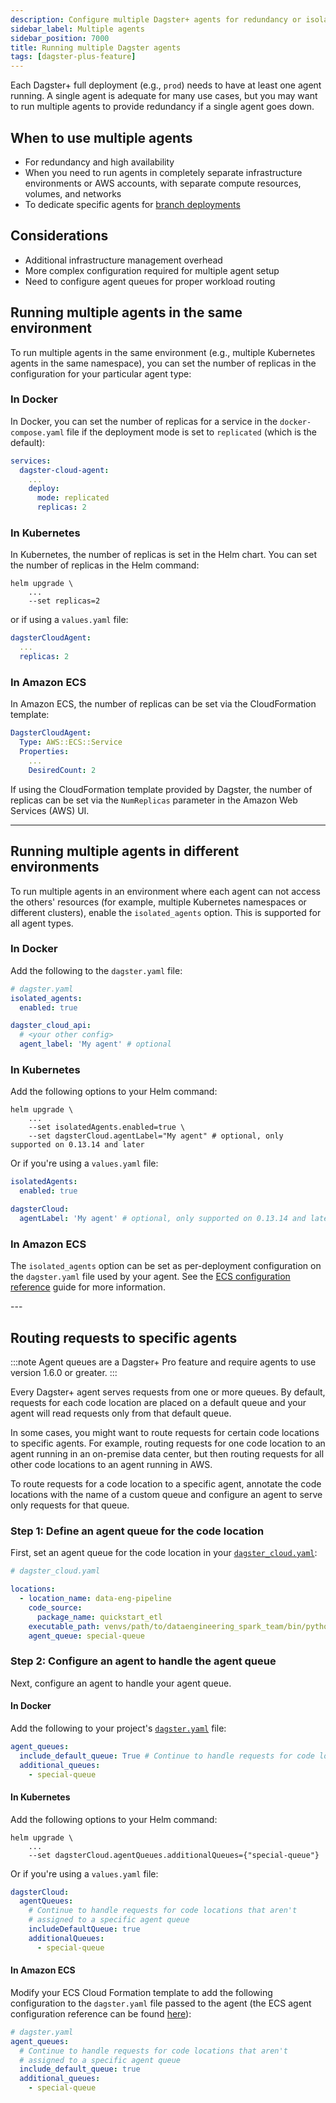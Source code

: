 ```yaml
---
description: Configure multiple Dagster+ agents for redundancy or isolation in the same environment or across different environments using Docker, Kubernetes, or Amazon ECS.
sidebar_label: Multiple agents
sidebar_position: 7000
title: Running multiple Dagster agents
tags: [dagster-plus-feature]
---
```


Each Dagster+ full deployment (e.g., `prod`) needs to have at least one agent running. A single agent is adequate for many use cases, but you may want to run multiple agents to provide redundancy if a single agent goes down.

## When to use multiple agents

- For redundancy and high availability
- When you need to run agents in completely separate infrastructure environments or AWS accounts, with separate compute resources, volumes, and networks
- To dedicate specific agents for [branch deployments](/deployment/dagster-plus/deploying-code/branch-deployments)

## Considerations

- Additional infrastructure management overhead
- More complex configuration required for multiple agent setup
- Need to configure agent queues for proper workload routing

## Running multiple agents in the same environment

To run multiple agents in the same environment (e.g., multiple Kubernetes agents in the same namespace), you can set the number of replicas in the configuration for your particular agent type:

<Tabs groupId="same environment">
<TabItem value="docker" label="Docker">

### In Docker

In Docker, you can set the number of replicas for a service in the `docker-compose.yaml` file if the deployment mode is set to `replicated` (which is the default):

```yaml
services:
  dagster-cloud-agent:
    ...
    deploy:
      mode: replicated
      replicas: 2
```

</TabItem>
<TabItem value="Kubernetes" label="Kubernetes">

### In Kubernetes

In Kubernetes, the number of replicas is set in the Helm chart. You can set the number of replicas in the Helm command:

```shell
helm upgrade \
    ...
    --set replicas=2
```

or if using a `values.yaml` file:

```yaml
dagsterCloudAgent:
  ...
  replicas: 2
```

</TabItem>
<TabItem value="Amazon ECS" label="Amazon ECS">

### In Amazon ECS

In Amazon ECS, the number of replicas can be set via the CloudFormation template:

```yaml
DagsterCloudAgent:
  Type: AWS::ECS::Service
  Properties:
    ...
    DesiredCount: 2
```

If using the CloudFormation template provided by Dagster, the number of replicas can be set via the `NumReplicas` parameter in the Amazon Web Services (AWS) UI.

</TabItem>
</Tabs>

---

## Running multiple agents in different environments

To run multiple agents in an environment where each agent can not access the others' resources (for example, multiple Kubernetes namespaces or different clusters), enable the `isolated_agents` option. This is supported for all agent types.

<Tabs groupId="multipleAgentsDifferentEnvironment">
<TabItem value="Docker" label="Docker">

### In Docker

Add the following to the `dagster.yaml` file:

```yaml
# dagster.yaml
isolated_agents:
  enabled: true

dagster_cloud_api:
  # <your other config>
  agent_label: 'My agent' # optional
```

</TabItem>
<TabItem value="Kubernetes" label="Kubernetes">

### In Kubernetes

Add the following options to your Helm command:

```shell
helm upgrade \
    ...
    --set isolatedAgents.enabled=true \
    --set dagsterCloud.agentLabel="My agent" # optional, only supported on 0.13.14 and later
```

Or if you're using a `values.yaml` file:

```yaml
isolatedAgents:
  enabled: true

dagsterCloud:
  agentLabel: 'My agent' # optional, only supported on 0.13.14 and later
```

</TabItem>
<TabItem value="Amazon ECS" label="Amazon ECS">

### In Amazon ECS

The `isolated_agents` option can be set as per-deployment configuration on the `dagster.yaml` file used by your agent. See the [ECS configuration reference](/deployment/dagster-plus/hybrid/amazon-ecs/configuration-reference) guide for more information.

</TabItem>
</Tabs>
---

## Routing requests to specific agents

:::note
Agent queues are a Dagster+ Pro feature and require agents to use version 1.6.0 or greater.
:::

Every Dagster+ agent serves requests from one or more queues. By default, requests for each code location are placed on a default queue and your agent will read requests only from that default queue.

In some cases, you might want to route requests for certain code locations to specific agents. For example, routing requests for one code location to an agent running in an on-premise data center, but then routing requests for all other code locations to an agent running in AWS.

To route requests for a code location to a specific agent, annotate the code locations with the name of a custom queue and configure an agent to serve only requests for that queue.

### Step 1: Define an agent queue for the code location

First, set an agent queue for the code location in your [`dagster_cloud.yaml`](/guides/build/projects/project-structure/deployment-configuration/dagster-cloud-yaml):

```yaml
# dagster_cloud.yaml

locations:
  - location_name: data-eng-pipeline
    code_source:
      package_name: quickstart_etl
    executable_path: venvs/path/to/dataengineering_spark_team/bin/python
    agent_queue: special-queue
```

### Step 2: Configure an agent to handle the agent queue

Next, configure an agent to handle your agent queue.

<Tabs groupId="agentQueue">
<TabItem value="Docker" label="Docker">

#### In Docker

Add the following to your project's [`dagster.yaml`](/deployment/oss/dagster-yaml) file:

```yaml
agent_queues:
  include_default_queue: True # Continue to handle requests for code locations that aren't annotated with a specific queue
  additional_queues:
    - special-queue
```

</TabItem>
<TabItem value="Kubernetes" name="Kubernetes">

#### In Kubernetes

Add the following options to your Helm command:

```shell
helm upgrade \
    ...
    --set dagsterCloud.agentQueues.additionalQueues={"special-queue"}
```

Or if you're using a `values.yaml` file:

```yaml
dagsterCloud:
  agentQueues:
    # Continue to handle requests for code locations that aren't
    # assigned to a specific agent queue
    includeDefaultQueue: true
    additionalQueues:
      - special-queue
```

</TabItem>
<TabItem value="Amazon ECS" label="Amazon ECS">

#### In Amazon ECS

Modify your ECS Cloud Formation template to add the following configuration to the `dagster.yaml` file passed to the agent (the ECS agent configuration reference can be found [here](/deployment/dagster-plus/hybrid/amazon-ecs/configuration-reference#per-deployment-configuration)):

```yaml
# dagster.yaml
agent_queues:
  # Continue to handle requests for code locations that aren't
  # assigned to a specific agent queue
  include_default_queue: true
  additional_queues:
    - special-queue
```

</TabItem>
</Tabs>
